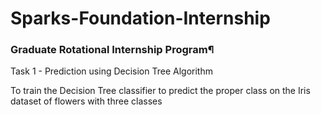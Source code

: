 # Sparks-Foundation-Internship
###  Graduate Rotational Internship Program¶
Task 1 - Prediction using Decision Tree Algorithm

To train the Decision Tree classifier to predict the proper class on the Iris dataset of flowers with three classes
